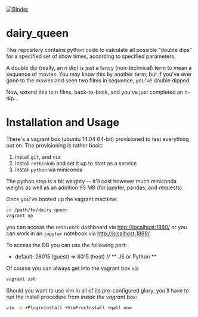[![Binder](http://mybinder.org/badge.svg)](http://mybinder.org/repo/stevenpollack/dairy_queen)

# dairy_queen

This repository contains python code to calculate all possible "double dips" for
a specified set of show times, according to specified parameters.

A double dip (really, an _n_ dip) is just a fancy (non-technical) term to mean
a sequence of movies. You may know this by another term, but if you've ever
gone to the movies and seen two films in sequence, you've double dipped.

Now, extend this to _n_ films, back-to-back, and you've just completed an
n-dip...

# Installation and Usage
There's a vagrant box (ubuntu 14.04 64-bit) provisioned to test everything
out on. The provisioning is rather basic:

1. install `git`, and `vim`
2. install `rethinkdb` and set it up to start as a service
3. install `python` via miniconda

The python step is a bit weighty -- it'll cost however much miniconda weighs
as well as an addition 95 MB (for jupyter, pandas, and requests).

Once you've booted up the vagrant machine:
```bash
cd /path/to/dairy_queen
vagrant up
```
you can access the `rethinkdb` dashboard via
[http://localhost:1880/](http://localhost:1880/) or you can work in an `jupyter` notebook via
[http://localhost:1888/](http://localhost:1888/)

To access the DB you can use the following port:

*  default: 28015 (guest) => 8015 (host) // ** JS or Python **

Of course you can always get into the vagrant box via
```bash
vagrant ssh
```

Should you want to use vim in all of its pre-configured glory, you'll
have to run the install procedure from _inside the vagrant box_:
```bash
vim -e +PluginInstall +VimProcInstall +qall now
```
